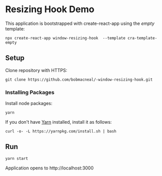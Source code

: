 # Resizing Hook Demo

This application is bootstrapped with create-react-app using the _empty_ template:

`npx create-react-app window-resizing-hook  --template cra-template-empty`

## Setup

Clone repository with HTTPS:
```
git clone https://github.com/bobmacneal/-window-resizing-hook.git
```

### Installing Packages

Install node packages:

```
yarn
```

If you don't have [Yarn](https://yarnpkg.com) installed, install it as follows:

```
curl -o- -L https://yarnpkg.com/install.sh | bash
```


## Run

`yarn start` 

Application opens to http://localhost:3000

